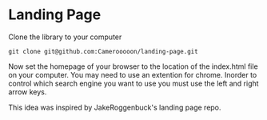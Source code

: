 # Landing Page
Clone the library to your computer

    git clone git@github.com:Camerooooon/landing-page.git

Now set the homepage of your browser to the location of the index.html file on your computer. You may need to use an extention for chrome.
Inorder to control which search engine you want to use you must use the left and right arrow keys.

This idea was inspired by JakeRoggenbuck's landing page repo.
